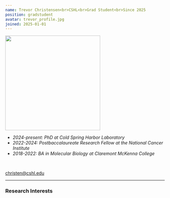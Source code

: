 ```yaml
---
name: Trevor Christensen<br>CSHL<br>Grad Student<br>Since 2025
position: gradstudent 
avatar: trevor_profile.jpg
joined: 2025-01-01
---
```


<img width="300" src="{{site.baseurl}}/images/people/{{page.avatar}}" data-action="zoom">
<br>

- _2024-present: PhD at Cold Spring Harbor Laboratory_ <br>
- _2022-2024: Postbaccalaureate Research Fellow at the National Cancer Institute_ <br>
- _2018-2022: BA in Molecular Biology at Claremont McKenna College_ <br>
<br>

<a href="mailto:christen@cshl.edu"><i class="fa fa-envelope-o"></i> christen@cshl.edu</a><br>

<hr>

### Research Interests
<br>
<br>
<br>

&nbsp;
&nbsp;
&nbsp;
&nbsp;
&nbsp;
&nbsp;
&nbsp;
&nbsp;
&nbsp;
&nbsp;
&nbsp;
&nbsp;
&nbsp;
&nbsp;
&nbsp;
&nbsp;
&nbsp;
&nbsp;
&nbsp;
&nbsp;
&nbsp;
&nbsp;
&nbsp;
&nbsp;




